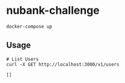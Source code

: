 # nubank-challenge

```bash
docker-compose up
```

## Usage

```
# List Users
curl -X GET http://localhost:3000/v1/users

[]
```
